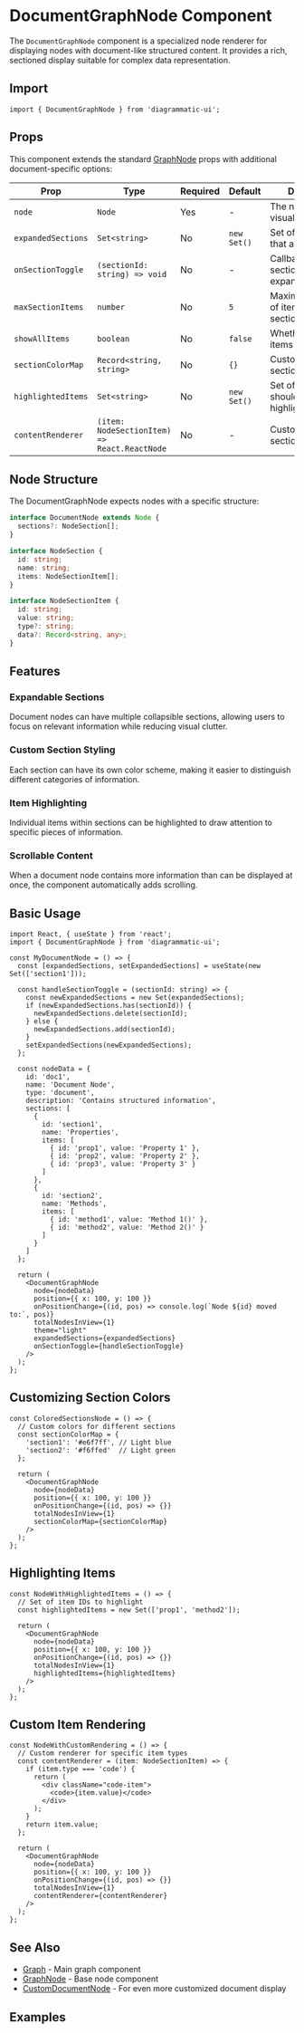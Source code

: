 # DocumentGraphNode Component

The `DocumentGraphNode` component is a specialized node renderer for displaying nodes with document-like structured content. It provides a rich, sectioned display suitable for complex data representation.

## Import

```tsx
import { DocumentGraphNode } from 'diagrammatic-ui';
```

## Props

This component extends the standard [GraphNode](./GraphNode.md) props with additional document-specific options:

| Prop | Type | Required | Default | Description |
|------|------|----------|---------|-------------|
| `node` | `Node` | Yes | - | The node data to visualize |
| `expandedSections` | `Set<string>` | No | `new Set()` | Set of section IDs that are expanded |
| `onSectionToggle` | `(sectionId: string) => void` | No | - | Callback when a section is expanded/collapsed |
| `maxSectionItems` | `number` | No | `5` | Maximum number of items to show per section |
| `showAllItems` | `boolean` | No | `false` | Whether to show all items in all sections |
| `sectionColorMap` | `Record<string, string>` | No | `{}` | Custom colors for sections |
| `highlightedItems` | `Set<string>` | No | `new Set()` | Set of item IDs that should be highlighted |
| `contentRenderer` | `(item: NodeSectionItem) => React.ReactNode` | No | - | Custom renderer for section items |

## Node Structure

The DocumentGraphNode expects nodes with a specific structure:

```typescript
interface DocumentNode extends Node {
  sections?: NodeSection[];
}

interface NodeSection {
  id: string;
  name: string;
  items: NodeSectionItem[];
}

interface NodeSectionItem {
  id: string;
  value: string;
  type?: string;
  data?: Record<string, any>;
}
```

## Features

### Expandable Sections

Document nodes can have multiple collapsible sections, allowing users to focus on relevant information while reducing visual clutter.

### Custom Section Styling

Each section can have its own color scheme, making it easier to distinguish different categories of information.

### Item Highlighting

Individual items within sections can be highlighted to draw attention to specific pieces of information.

### Scrollable Content

When a document node contains more information than can be displayed at once, the component automatically adds scrolling.

## Basic Usage

```tsx
import React, { useState } from 'react';
import { DocumentGraphNode } from 'diagrammatic-ui';

const MyDocumentNode = () => {
  const [expandedSections, setExpandedSections] = useState(new Set(['section1']));
  
  const handleSectionToggle = (sectionId: string) => {
    const newExpandedSections = new Set(expandedSections);
    if (newExpandedSections.has(sectionId)) {
      newExpandedSections.delete(sectionId);
    } else {
      newExpandedSections.add(sectionId);
    }
    setExpandedSections(newExpandedSections);
  };
  
  const nodeData = {
    id: 'doc1',
    name: 'Document Node',
    type: 'document',
    description: 'Contains structured information',
    sections: [
      {
        id: 'section1',
        name: 'Properties',
        items: [
          { id: 'prop1', value: 'Property 1' },
          { id: 'prop2', value: 'Property 2' },
          { id: 'prop3', value: 'Property 3' }
        ]
      },
      {
        id: 'section2',
        name: 'Methods',
        items: [
          { id: 'method1', value: 'Method 1()' },
          { id: 'method2', value: 'Method 2()' }
        ]
      }
    ]
  };
  
  return (
    <DocumentGraphNode
      node={nodeData}
      position={{ x: 100, y: 100 }}
      onPositionChange={(id, pos) => console.log(`Node ${id} moved to:`, pos)}
      totalNodesInView={1}
      theme="light"
      expandedSections={expandedSections}
      onSectionToggle={handleSectionToggle}
    />
  );
};
```

## Customizing Section Colors

```tsx
const ColoredSectionsNode = () => {
  // Custom colors for different sections
  const sectionColorMap = {
    'section1': '#e6f7ff', // Light blue
    'section2': '#f6ffed'  // Light green
  };
  
  return (
    <DocumentGraphNode
      node={nodeData}
      position={{ x: 100, y: 100 }}
      onPositionChange={(id, pos) => {}}
      totalNodesInView={1}
      sectionColorMap={sectionColorMap}
    />
  );
};
```

## Highlighting Items

```tsx
const NodeWithHighlightedItems = () => {
  // Set of item IDs to highlight
  const highlightedItems = new Set(['prop1', 'method2']);
  
  return (
    <DocumentGraphNode
      node={nodeData}
      position={{ x: 100, y: 100 }}
      onPositionChange={(id, pos) => {}}
      totalNodesInView={1}
      highlightedItems={highlightedItems}
    />
  );
};
```

## Custom Item Rendering

```tsx
const NodeWithCustomRendering = () => {
  // Custom renderer for specific item types
  const contentRenderer = (item: NodeSectionItem) => {
    if (item.type === 'code') {
      return (
        <div className="code-item">
          <code>{item.value}</code>
        </div>
      );
    }
    return item.value;
  };
  
  return (
    <DocumentGraphNode
      node={nodeData}
      position={{ x: 100, y: 100 }}
      onPositionChange={(id, pos) => {}}
      totalNodesInView={1}
      contentRenderer={contentRenderer}
    />
  );
};
```

## See Also

- [Graph](./Graph.md) - Main graph component
- [GraphNode](./GraphNode.md) - Base node component
- [CustomDocumentNode](./CustomDocumentNode.md) - For even more customized document display

## Examples

<!-- TODO: Add screenshots or animated GIFs here showing document node rendering and interactions --> 